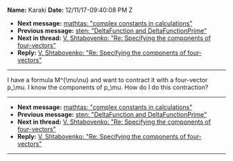 **Name:** Karaki
**Date:** 12/11/17-09:40:08 PM Z

  - **Next message:** [mathtas: "complex constants in
    calculations"](1363.html)
  - **Previous message:** [sten: "DeltaFunction and
    DeltaFunctionPrime"](1361.html)
  - **Next in thread:** [V. Shtabovenko: "Re: Specifying the components
    of four-vectors"](1365.html)
  - **Reply:** [V. Shtabovenko: "Re: Specifying the components of
    four-vectors"](1365.html)

-----

I have a formula M^{\\mu\\nu} and want to contract it with a four-vector
p\_\\mu. I know the components of p\_\\mu. How do I do this
contraction?  

-----

  - **Next message:** [mathtas: "complex constants in
    calculations"](1363.html)
  - **Previous message:** [sten: "DeltaFunction and
    DeltaFunctionPrime"](1361.html)
  - **Next in thread:** [V. Shtabovenko: "Re: Specifying the components
    of four-vectors"](1365.html)
  - **Reply:** [V. Shtabovenko: "Re: Specifying the components of
    four-vectors"](1365.html)

-----

